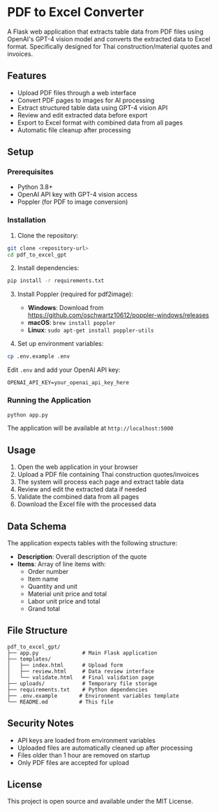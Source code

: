 # PDF to Excel Converter

A Flask web application that extracts table data from PDF files using OpenAI's GPT-4 vision model and converts the extracted data to Excel format. Specifically designed for Thai construction/material quotes and invoices.

## Features

- Upload PDF files through a web interface
- Convert PDF pages to images for AI processing
- Extract structured table data using GPT-4 vision API
- Review and edit extracted data before export
- Export to Excel format with combined data from all pages
- Automatic file cleanup after processing

## Setup

### Prerequisites

- Python 3.8+
- OpenAI API key with GPT-4 vision access
- Poppler (for PDF to image conversion)

### Installation

1. Clone the repository:
```bash
git clone <repository-url>
cd pdf_to_excel_gpt
```

2. Install dependencies:
```bash
pip install -r requirements.txt
```

3. Install Poppler (required for pdf2image):
   - **Windows**: Download from https://github.com/oschwartz10612/poppler-windows/releases
   - **macOS**: `brew install poppler`
   - **Linux**: `sudo apt-get install poppler-utils`

4. Set up environment variables:
```bash
cp .env.example .env
```
Edit `.env` and add your OpenAI API key:
```
OPENAI_API_KEY=your_openai_api_key_here
```

### Running the Application

```bash
python app.py
```

The application will be available at `http://localhost:5000`

## Usage

1. Open the web application in your browser
2. Upload a PDF file containing Thai construction quotes/invoices
3. The system will process each page and extract table data
4. Review and edit the extracted data if needed
5. Validate the combined data from all pages
6. Download the Excel file with the processed data

## Data Schema

The application expects tables with the following structure:
- **Description**: Overall description of the quote
- **Items**: Array of line items with:
  - Order number
  - Item name
  - Quantity and unit
  - Material unit price and total
  - Labor unit price and total
  - Grand total

## File Structure

```
pdf_to_excel_gpt/
├── app.py              # Main Flask application
├── templates/
│   ├── index.html      # Upload form
│   ├── review.html     # Data review interface
│   └── validate.html   # Final validation page
├── uploads/            # Temporary file storage
├── requirements.txt    # Python dependencies
├── .env.example       # Environment variables template
└── README.md          # This file
```

## Security Notes

- API keys are loaded from environment variables
- Uploaded files are automatically cleaned up after processing
- Files older than 1 hour are removed on startup
- Only PDF files are accepted for upload

## License

This project is open source and available under the MIT License.